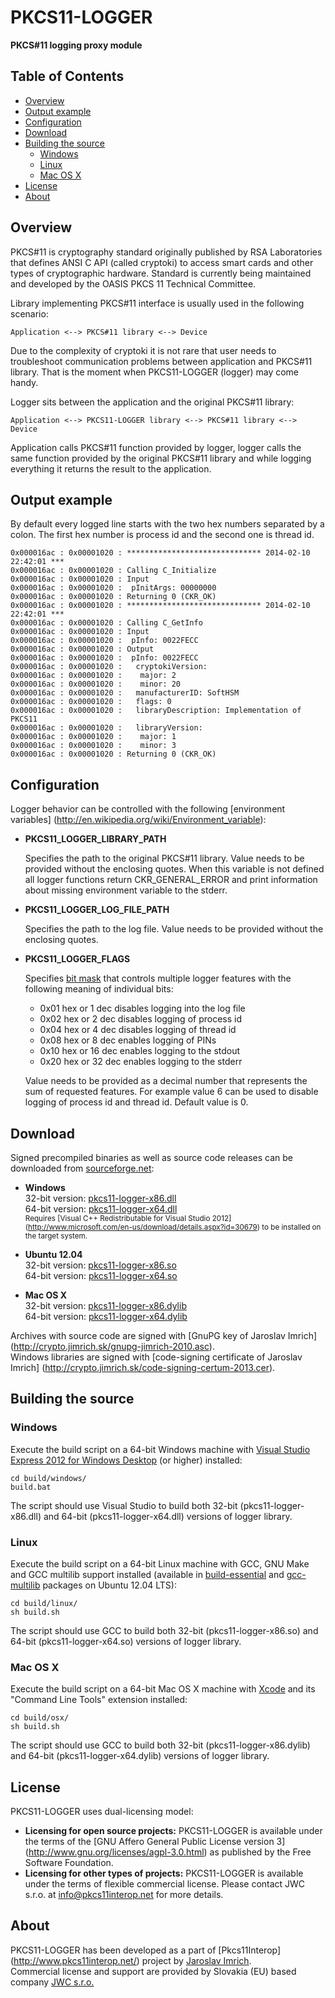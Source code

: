 PKCS11-LOGGER
=============
**PKCS#11 logging proxy module**

## Table of Contents

* [Overview](#overview)
* [Output example](#output-example)
* [Configuration](#configuration)
* [Download](#download)
* [Building the source](#building-the-source)
  * [Windows](#windows)
  * [Linux](#linux)
  * [Mac OS X](#mac-os-x)
* [License](#license)
* [About](#about)

## Overview

PKCS#11 is cryptography standard originally published by RSA Laboratories that 
defines ANSI C API (called cryptoki) to access smart cards and other types 
of cryptographic hardware. Standard is currently being maintained and developed 
by the OASIS PKCS 11 Technical Committee.

Library implementing PKCS#11 interface is usually used in the following scenario:

	Application <--> PKCS#11 library <--> Device

Due to the complexity of cryptoki it is not rare that user needs to troubleshoot 
communication problems between application and PKCS#11 library. That is the 
moment when PKCS11-LOGGER (logger) may come handy.

Logger sits between the application and the original PKCS#11 library:

	Application <--> PKCS11-LOGGER library <--> PKCS#11 library <--> Device

Application calls PKCS#11 function provided by logger, logger calls the same 
function provided by the original PKCS#11 library and while logging everything 
it returns the result to the application.

## Output example

By default every logged line starts with the two hex numbers separated by 
a colon. The first hex number is process id and the second one is thread id.

	0x000016ac : 0x00001020 : ****************************** 2014-02-10 22:42:01 ***
	0x000016ac : 0x00001020 : Calling C_Initialize
	0x000016ac : 0x00001020 : Input
	0x000016ac : 0x00001020 :  pInitArgs: 00000000
	0x000016ac : 0x00001020 : Returning 0 (CKR_OK)
	0x000016ac : 0x00001020 : ****************************** 2014-02-10 22:42:01 ***
	0x000016ac : 0x00001020 : Calling C_GetInfo
	0x000016ac : 0x00001020 : Input
	0x000016ac : 0x00001020 :  pInfo: 0022FECC
	0x000016ac : 0x00001020 : Output
	0x000016ac : 0x00001020 :  pInfo: 0022FECC
	0x000016ac : 0x00001020 :   cryptokiVersion:
	0x000016ac : 0x00001020 :    major: 2
	0x000016ac : 0x00001020 :    minor: 20
	0x000016ac : 0x00001020 :   manufacturerID: SoftHSM                         
	0x000016ac : 0x00001020 :   flags: 0
	0x000016ac : 0x00001020 :   libraryDescription: Implementation of PKCS11        
	0x000016ac : 0x00001020 :   libraryVersion:
	0x000016ac : 0x00001020 :    major: 1
	0x000016ac : 0x00001020 :    minor: 3
	0x000016ac : 0x00001020 : Returning 0 (CKR_OK)

## Configuration

Logger behavior can be controlled with the following [environment variables]
(http://en.wikipedia.org/wiki/Environment_variable):

* **PKCS11_LOGGER_LIBRARY_PATH**

  Specifies the path to the original PKCS#11 library. Value needs to be provided 
  without the enclosing quotes. When this variable is not defined all logger 
  functions return CKR_GENERAL_ERROR and print information about missing 
  environment variable to the stderr.

* **PKCS11_LOGGER_LOG_FILE_PATH**

  Specifies the path to the log file. Value needs to be provided without the 
  enclosing quotes.

* **PKCS11_LOGGER_FLAGS**

  Specifies [bit mask](http://en.wikipedia.org/wiki/Mask_(computing)) that 
  controls multiple logger features with the following meaning of individual 
  bits:
  
  * 0x01 hex or 1 dec disables logging into the log file
  * 0x02 hex or 2 dec disables logging of process id
  * 0x04 hex or 4 dec disables logging of thread id
  * 0x08 hex or 8 dec enables logging of PINs
  * 0x10 hex or 16 dec enables logging to the stdout
  * 0x20 hex or 32 dec enables logging to the stderr

  Value needs to be provided as a decimal number that represents the sum of 
  requested features. For example value 6 can be used to disable logging of 
  process id and thread id. Default value is 0.

## Download

Signed precompiled binaries as well as source code releases can be downloaded from 
[sourceforge.net](http://sourceforge.net/projects/pkcs11-logger/):

 * **Windows**  
   32-bit version: [pkcs11-logger-x86.dll](http://sourceforge.net/projects/pkcs11-logger/files/2.0.0/windows/pkcs11-logger-x86.dll/download)  
   64-bit version: [pkcs11-logger-x64.dll](http://sourceforge.net/projects/pkcs11-logger/files/2.0.0/windows/pkcs11-logger-x64.dll/download)  
   <sub>Requires [Visual C++ Redistributable for Visual Studio 2012]
(http://www.microsoft.com/en-us/download/details.aspx?id=30679) 
to be installed on the target system.</sub>

 * **Ubuntu 12.04**  
   32-bit version: [pkcs11-logger-x86.so](http://sourceforge.net/projects/pkcs11-logger/files/2.0.0/linux/pkcs11-logger-x86.so/download)  
   64-bit version: [pkcs11-logger-x64.so](http://sourceforge.net/projects/pkcs11-logger/files/2.0.0/linux/pkcs11-logger-x64.so/download)
   
 * **Mac OS X**  
   32-bit version: [pkcs11-logger-x86.dylib](http://sourceforge.net/projects/pkcs11-logger/files/2.0.0/osx/pkcs11-logger-x86.dylib/download)  
   64-bit version: [pkcs11-logger-x64.dylib](http://sourceforge.net/projects/pkcs11-logger/files/2.0.0/osx/pkcs11-logger-x64.dylib/download)

Archives with source code are signed with [GnuPG key of Jaroslav Imrich]
(http://crypto.jimrich.sk/gnupg-jimrich-2010.asc).  
Windows libraries are signed with [code-signing certificate of Jaroslav Imrich]
(http://crypto.jimrich.sk/code-signing-certum-2013.cer).

## Building the source

### Windows

Execute the build script on a 64-bit Windows machine with [Visual Studio 
Express 2012 for Windows Desktop](http://www.microsoft.com/en-us/download/details.aspx?id=34673) 
(or higher) installed:

	cd build/windows/
	build.bat
	
The script should use Visual Studio to build both 32-bit (pkcs11-logger-x86.dll) 
and 64-bit (pkcs11-logger-x64.dll) versions of logger library.

### Linux

Execute the build script on a 64-bit Linux machine with GCC, GNU Make and GCC 
multilib support installed (available in [build-essential](http://packages.ubuntu.com/precise/build-essential) 
and [gcc-multilib](http://packages.ubuntu.com/precise/gcc-multilib) packages on Ubuntu 12.04 LTS):

	cd build/linux/
	sh build.sh

The script should use GCC to build both 32-bit (pkcs11-logger-x86.so) 
and 64-bit (pkcs11-logger-x64.so) versions of logger library.

### Mac OS X

Execute the build script on a 64-bit Mac OS X machine with [Xcode](https://developer.apple.com/xcode/) 
and its "Command Line Tools" extension installed:

	cd build/osx/
	sh build.sh

The script should use GCC to build both 32-bit (pkcs11-logger-x86.dylib) 
and 64-bit (pkcs11-logger-x64.dylib) versions of logger library.

## License

PKCS11-LOGGER uses dual-licensing model:

* **Licensing for open source projects:** PKCS11-LOGGER is available under the 
terms of the [GNU Affero General Public License version 3]
(http://www.gnu.org/licenses/agpl-3.0.html) as published by the Free Software 
Foundation.  
* **Licensing for other types of projects:** PKCS11-LOGGER is available under 
the terms of flexible commercial license. Please contact JWC s.r.o. at 
[info@pkcs11interop.net](mailto:info@pkcs11interop.net) for more details.

## About

PKCS11-LOGGER has been developed as a part of [Pkcs11Interop]
(http://www.pkcs11interop.net/) project by [Jaroslav Imrich](http://www.jimrich.sk/).  
Commercial license and support are provided by Slovakia (EU) based company 
[JWC s.r.o.](http://www.jwc.sk/)
